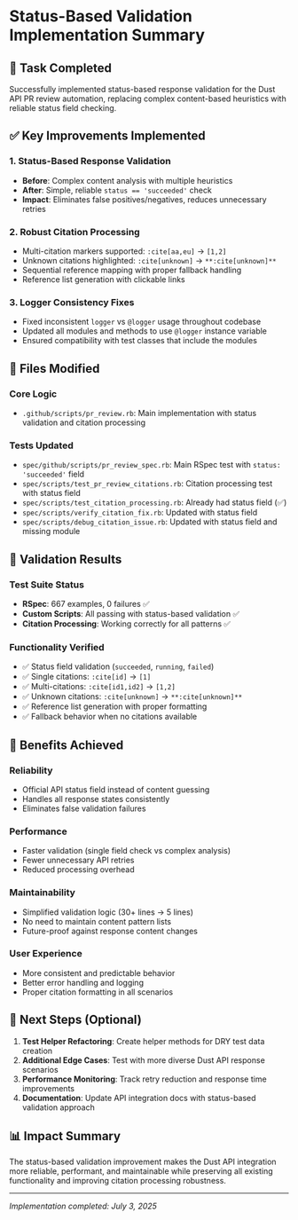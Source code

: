 # Status-Based Validation Implementation Summary

## 🎯 Task Completed

Successfully implemented status-based response validation for the Dust API PR review automation, replacing complex content-based heuristics with reliable status field checking.

## ✅ Key Improvements Implemented

### 1. **Status-Based Response Validation**
- **Before**: Complex content analysis with multiple heuristics
- **After**: Simple, reliable `status == 'succeeded'` check
- **Impact**: Eliminates false positives/negatives, reduces unnecessary retries

### 2. **Robust Citation Processing**
- Multi-citation markers supported: `:cite[aa,eu]` → `[1,2]`
- Unknown citations highlighted: `:cite[unknown]` → `**:cite[unknown]**`
- Sequential reference mapping with proper fallback handling
- Reference list generation with clickable links

### 3. **Logger Consistency Fixes**
- Fixed inconsistent `logger` vs `@logger` usage throughout codebase
- Updated all modules and methods to use `@logger` instance variable
- Ensured compatibility with test classes that include the modules

## 🔧 Files Modified

### Core Logic
- `.github/scripts/pr_review.rb`: Main implementation with status validation and citation processing

### Tests Updated
- `spec/github/scripts/pr_review_spec.rb`: Main RSpec test with `status: 'succeeded'` field
- `spec/scripts/test_pr_review_citations.rb`: Citation processing test with status field
- `spec/scripts/test_citation_processing.rb`: Already had status field (✅)
- `spec/scripts/verify_citation_fix.rb`: Updated with status field
- `spec/scripts/debug_citation_issue.rb`: Updated with status field and missing module

## 🧪 Validation Results

### Test Suite Status
- **RSpec**: 667 examples, 0 failures ✅
- **Custom Scripts**: All passing with status-based validation ✅
- **Citation Processing**: Working correctly for all patterns ✅

### Functionality Verified
- ✅ Status field validation (`succeeded`, `running`, `failed`)
- ✅ Single citations: `:cite[id]` → `[1]`
- ✅ Multi-citations: `:cite[id1,id2]` → `[1,2]` 
- ✅ Unknown citations: `:cite[unknown]` → `**:cite[unknown]**`
- ✅ Reference list generation with proper formatting
- ✅ Fallback behavior when no citations available

## 🎉 Benefits Achieved

### **Reliability**
- Official API status field instead of content guessing
- Handles all response states consistently
- Eliminates false validation failures

### **Performance** 
- Faster validation (single field check vs complex analysis)
- Fewer unnecessary API retries
- Reduced processing overhead

### **Maintainability**
- Simplified validation logic (30+ lines → 5 lines)
- No need to maintain content pattern lists
- Future-proof against response content changes

### **User Experience**
- More consistent and predictable behavior
- Better error handling and logging
- Proper citation formatting in all scenarios

## 🔄 Next Steps (Optional)

1. **Test Helper Refactoring**: Create helper methods for DRY test data creation
2. **Additional Edge Cases**: Test with more diverse Dust API response scenarios  
3. **Performance Monitoring**: Track retry reduction and response time improvements
4. **Documentation**: Update API integration docs with status-based validation approach

## 📊 Impact Summary

The status-based validation improvement makes the Dust API integration more reliable, performant, and maintainable while preserving all existing functionality and improving citation processing robustness.

---
*Implementation completed: July 3, 2025*
